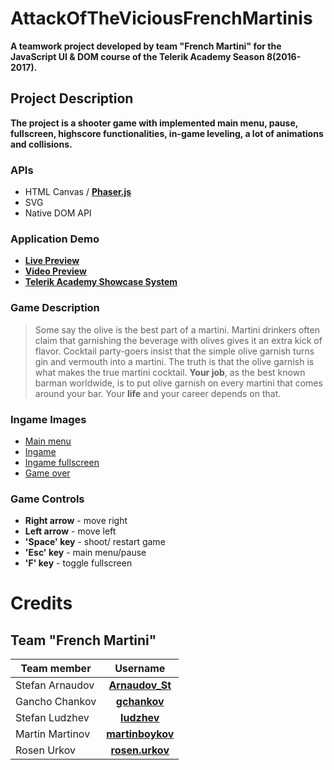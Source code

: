 # AttackOfTheViciousFrenchMartinis

**A teamwork project developed by team "French Martini" for the JavaScript UI & DOM course of the Telerik Academy Season 8(2016-2017).**

## Project Description
 **The project is a shooter game with implemented main menu, pause, fullscreen, highscore functionalities, in-game leveling, a lot of animations and collisions.**   
### APIs
- HTML Canvas / [**Phaser.js**](https://phaser.io/)
- SVG
- Native DOM API
### Application Demo
- [**Live Preview**](https://rawgit.com/FrenchMartiniTM/AttackOfTheViciousFrenchMartinis/master/index.html)
- [**Video Preview**](https://youtu.be/MDx99Mb4ZAk)
- [**Telerik Academy Showcase System**](http://best.telerikacademy.com/projects/575/Attack-Of-The-Vicious-French-Martinis)

### Game Description
> Some say the olive is the best part of a martini. Martini drinkers often claim that garnishing the beverage with olives gives it an extra 
kick of flavor. Cocktail party-goers insist that the simple olive garnish turns gin and vermouth into a martini. The truth is that the olive garnish is what makes the true martini cocktail. 
**Your job**, as the best known barman worldwide, is to put olive garnish on every martini that comes around your bar.
Your **life** and your career depends on that.

### Ingame Images
- [Main menu](https://github.com/FrenchMartiniTM/AttackOfTheViciousFrenchMartinis/blob/master/assets/images/main-menu-screen.png?raw=true)
- [Ingame](https://github.com/FrenchMartiniTM/AttackOfTheViciousFrenchMartinis/blob/master/assets/images/ingame.png?raw=true)
- [Ingame fullscreen](https://github.com/FrenchMartiniTM/AttackOfTheViciousFrenchMartinis/blob/master/assets/images/ingame-fullscreen.png?raw=true)
- [Game over](https://github.com/FrenchMartiniTM/AttackOfTheViciousFrenchMartinis/blob/master/assets/images/game-over.png?raw=true)

### Game Controls
- **Right arrow** - move right
- **Left arrow** - move left
- **'Space' key** - shoot/ restart game
- **'Esc' key** - main menu/pause
- **'F' key** - toggle fullscreen 

# Credits
## Team "French Martini"
| Team member         | Username     |
| -------------       | :--------:   |
| Stefan Arnaudov     | [**Arnaudov_St**](http://telerikacademy.com/Users/Arnaudov_St)  |
| Gancho Chankov      | [**gchankov**](http://telerikacademy.com/Users/gchankov)     |
| Stefan Ludzhev      | [**ludzhev**](http://telerikacademy.com/Users/ludzhev)      |
| Martin Martinov     | [**martinboykov**](http://telerikacademy.com/Users/martinboykov) |
| Rosen Urkov         | [**rosen.urkov**](http://telerikacademy.com/Users/rosen.urkov)  |
